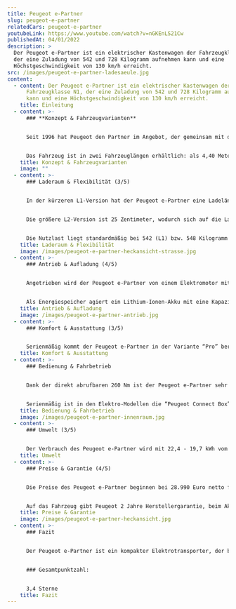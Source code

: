 ```yaml
---
title: Peugeot e-Partner
slug: peugeot-e-partner
relatedCars: peugeot-e-partner
youtubeLink: https://www.youtube.com/watch?v=nGKEnLS21Cw
publishedAt: 04/01/2022
description: >
  Der Peugeot e-Partner ist ein elektrischer Kastenwagen der Fahrzeugklasse N1,
  der eine Zuladung von 542 und 728 Kilogramm aufnehmen kann und eine
  Höchstgeschwindigkeit von 130 km/h erreicht.
src: /images/peugeot-e-partner-ladesaeule.jpg
content:
  - content: Der Peugeot e-Partner ist ein elektrischer Kastenwagen der
      Fahrzeugklasse N1, der eine Zuladung von 542 und 728 Kilogramm aufnehmen
      kann und eine Höchstgeschwindigkeit von 130 km/h erreicht.
    title: Einleitung
  - content: >-
      ### **Konzept & Fahrzeugvarianten**


      Seit 1996 hat Peugeot den Partner im Angebot, der gemeinsam mit dem Citroen Berlingo entwickelt wurde. Die dritte Generation kam 2018 auf dem Markt und hat mit dem Opel Combo sowie dem Toyota Proace City zwei weitere Geschwister. Im Jahr 2021 wurde die elektrische Variante Peugeot e-Partner auf den Markt gebracht.


      Das Fahrzeug ist in zwei Fahrzeuglängen erhältlich: als 4,40 Meter lange L1-Version sowie als L2 mit 25 Zentimeter mehr Länge, die natürlich auch dem Ladevolumen zu Gute kommt Auswahlmöglichkeiten bei der Art oder Größe der Akkus gibt es leider nicht.
    title: Konzept & Fahrzeugvarianten
    image: ""
  - content: >-
      ### Laderaum & Flexibilität (3/5)


      In der kürzeren L1-Version hat der Peugeot e-Partner eine Ladelänge von 1,82 Meter. Die Breite der Ladefläche variiert zwischen 1,53 Meter und 1,73 Meter, während die Höhe des Laderaums 1,20 Meter beträgt. So entsteht ein Laderaum von 3.300 Liter, welches mit der optionalen Multiflex-Doppelbeifahrersitzbank auf 3.800 Liter erweitert werden kann.


      Die größere L2-Version ist 25 Zentimeter, wodurch sich auf die Ladelänge auf 2,17 Meter vergrößert. Somit ist gesamt ein Ladevolumen von 3.900 Liter gegeben. Mit umgeklappter Multiflex-Doppelbeifahrersitzbank sind 4.400 Liter Ladung möglich.


      Die Nutzlast liegt standardmäßig bei 542 (L1) bzw. 548 Kilogramm (L2) und kann gegen Aufpreis auf 720 bzw. 728 Kilogramm erhöht werden. Zudem kann ein ungebremster Anhänger mit einem maximalen Gewicht von 750 Kilogramm angehangen werden.
    title: Laderaum & Flexibilität
    image: /images/peugeot-e-partner-heckansicht-strasse.jpg
  - content: >-
      ### Antrieb & Aufladung (4/5)


      Angetrieben wird der Peugeot e-Partner von einem Elektromotor mit 100 kW Spitzenleistung angetrieben. Dessen Dauerleistung liegt laut Hersteller bei 57 kW und er kann ein Drehmoment von 260 Nm entwickeln. Die Höchstgeschwindigkeit wird elektronisch bei 130 km/h abgeriegelt.


      Als Energiespeicher agiert ein Lithium-Ionen-Akku mit eine Kapazität von 50 kWh. Damit soll das Fahrzeug eine Reichweite von 254 bis 278 Kilometer erreichen. Diese Wegstrecke ist allerdings eher unrealistisch mit Zuladung und normalem Stadtverkehr zu erreichen. Die Aufladung soll mit einer Haushaltssteckdose rund 31 Stunden, mit einer 11 kW-Wallbox rund 5 Stunden dauern. An einer DC-Schnellladesäule soll das Fahrzeug zudem in nur 30 Minuten von 0 auf 100 % Ladung gebracht werden können.
    title: Antrieb & Aufladung
    image: /images/peugeot-e-partner-antrieb.jpg
  - content: >-
      ### Komfort & Ausstattung (3/5)


      Serienmäßig kommt der Peugeot e-Partner in der Variante “Pro” bereits mit einer Berganfahrhilfe, elektrischen Fensterhebern vorn sowie einer Audioanlage mit Touchscreen zum Kunden. Auch ABS, ESP sowie elektrisch einstellbare und beheizbare Außenspiegel sind gratis mit dabei. Die höhere Ausstattungsvariante “Premium” hat zudem eine Klimaanlage sowie die “Peugeot Connect Box”. Für Gewerbetreibende würde sich zudem das “Grip”-Paket mit vielen praktischen Optionen lohnen, allerdings ist ausgerechnet dieses nicht für die elektrische Version erhältlich.
    title: Komfort & Ausstattung
  - content: >-
      ### Bedienung & Fahrbetrieb


      Dank der direkt abrufbaren 260 Nm ist der Peugeot e-Partner sehr flott im Antritt, auch wenn dies bei höheren Geschwindigkeiten deutlich nachlässt. Durch geringen Maße ist das Fahrzeug zudem recht übersichtlich und einfach zu navigieren. Das Fahrzeug kann dank der niedrigen Ladekante von 55 Zentimeter sehr leicht über die Hecktüren oder die rechte Seitentür beladen werden. Optional ist eine zweite Schiebetür verfügbar.


      Serienmäßig ist in den Elektro-Modellen die “Peugeot Connect Box”, welche mit einem GPS-Modul und Notfallbatterie ausgestattet ist. Ein Flottenmanagement-System wird für den Peugeot e-Partner leider nicht angeboten, allerdings kann das Fahrzeug über die optionale “My Peugeot”-App entriegelt oder vorgewärmt werden. Auch lässt sich so aus der Ferne der Ladevorgang überprüfen und planen.
    title: Bedienung & Fahrbetrieb
    image: /images/peugeot-e-partner-innenraum.jpg
  - content: >-
      ### Umwelt (3/5)


      Der Verbrauch des Peugeot e-Partner wird mit 22,4 - 19,7 kWh vom Hersteller angegeben. Dies entspricht Energiekosten von rund 6,00 bis 6,60 Euro auf 100 Kilometer bei einem Strompreis von 30 Cent pro Kilowattstunde. Ein Solarmodul für eine erweiterte Reiche wird nicht angeboten.
    title: Umwelt
  - content: >-
      ### Preise & Garantie (4/5)


      Die Preise des Peugeot e-Partner beginnen bei 28.990 Euro netto für die Kurzversion in der “Pro”-Ausstattungslinie. Als besser ausgestattete “Premium”-Version ist der Elektrotransporter ab 30.380 Euro zzgl. MwSt. verfügbar. Die längere Version L2 ist nur in der Basisversion erhältlich. Diese kostet mindestens 31.540 Euro netto.


      Auf das Fahrzeug gibt Peugeot 2 Jahre Herstellergarantie, beim Akku sind es sogar 6 Jahre bzw. 160.000 Kilometer, bezogen auf 70% Ladekapazität. Gegen Durchrostung sind alle Peugeot-Nutzfahrzeuge auf 5 Jahre abgesichert.
    title: Preise & Garantie
    image: /images/peugeot-e-partner-heckansicht.jpg
  - content: >-
      ### Fazit


      Der Peugeot e-Partner ist ein kompakter Elektrotransporter, der besonders für den urbanen Lieferbetrieb geeignet ist. Zwar wird die Reichweite mit rund 250 Kilometer angegeben, es ist aber sehr unwahrscheinlich, dass diese in der Realität eingehalten werden kann. Dank des komfortablen Innenraums und der guten Ausstattung kommt das Fahrzeug recht hochwertig daher, gleichzeitig können bis zu 4,4 m³ Ladung aufgenommen werden. 


      ### Gesamtpunktzahl:


      3,4 Sterne
    title: Fazit
---
```

